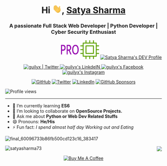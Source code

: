 <h1 align="center">Hi <img src="https://raw.githubusercontent.com/ABSphreak/ABSphreak/master/gifs/Hi.gif" width="30px">, <a href="https://satyasharma73.github.io/sharma/">Satya Sharma</a></h1>
<h3 align="center">A passionate Full Stack Web Developer | Python Developer | Cyber Security Enthusiast</h3>

<p align="right">
<a href="#"><img src='https://raw.githubusercontent.com/acervenky/animated-github-badges/master/assets/pro.gif' height="60" width="60"></a> <a href='#'><img src='https://raw.githubusercontent.com/acervenky/animated-github-badges/master/assets/devbadge.gif' height="60" width="60"></a> <a href="#"><img src="https://d2fltix0v2e0sb.cloudfront.net/dev-badge.svg" alt="Satya Sharma's DEV Profile" height="60" width="60"> </a>
</p>
<p align="center">
<a href="#">
  <img alt="guilyx | Twitter" width="35px" src="https://image.flaticon.com/icons/svg/2111/2111703.svg" />
</a>
<a href="https://www.linkedin.com/in/-satyasharma/">
  <img alt="guilyx's LinkdeIN" width="35px" src="https://image.flaticon.com/icons/svg/2111/2111465.svg" />
</a>
<a href="https://www.facebook.com/s4sat">
  <img alt="guilyx's Facebook" width="35px" src="https://image.flaticon.com/icons/svg/2111/2111342.svg" />
</a>
<a href="https://www.instagram.com/_satyasharma_/">
  <img alt="guilyx's Instagram" width="35px" src="https://image.flaticon.com/icons/svg/2111/2111421.svg" />
</a>

</p>
<p align="center">
	<a href="#"><img src="https://img.shields.io/github/followers/reddyprasade.svg?label=GitHub&style=social" alt="GitHub"></a>
	<a href="#"><img src="https://img.shields.io/twitter/follow/ReddyPrasade?label=Twitter&style=social" alt="Twitter"></a>
	<a href="#"><img src="https://img.shields.io/badge/LinkedIn--_.svg?style=social&logo=linkedinColor=orange" alt="LinkedIn"></a>
	<a href="#"><img src="https://img.shields.io/badge/GitHub_Sponsors--_.svg?style=social&logo=github&logoColor=orange" alt="GitHub Sponsors"></a>
	
</p>

![Profile views](https://gpvc.arturio.dev/SatyaSharma73) 

<hr>

- 🌱 I’m currently learning **ES6**
- 👯 I’m looking to collaborate on **OpenSource Projects.**
- 💬 Ask me about **Python or Web Dev Related Stuffs**
- 😄 Pronouns: **He/His**
- ⚡ Fun fact: *I spend almost half day Working out and Eating* 

 ![final_60096733b86fb500cd123c16_383417](https://user-images.githubusercontent.com/71933842/105571705-403b0300-5d78-11eb-9a02-9da05e6d436c.gif)

<p><img align="left" src="https://github-readme-stats.vercel.app/api/top-langs?username=satyasharma73&show_icons=true&locale=en&layout=compact&hide_border=true" alt="satyasharma73" /></p>  

<p align="right">
<img align="center" src="https://github-readme-stats.vercel.app/api?username=satyasharma73&show_icons=true&hide_border=true">
</p>

<p align="center">
<a href="https://satyasharma73.github.io/sharma/" target="_blank"><img src="https://cdn.buymeacoffee.com/buttons/default-red.png" alt="Buy Me A Coffee" height="40" width="170" ></a>
</p>
